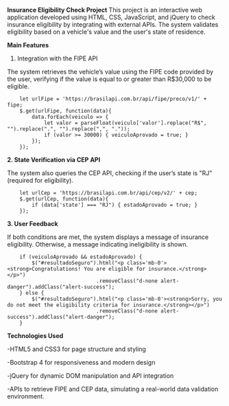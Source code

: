 **Insurance Eligibility Check Project**
This project is an interactive web application developed using HTML, CSS, JavaScript, and jQuery to check insurance eligibility by integrating with external APIs. The system validates eligibility based on a vehicle's value and the user's state of residence.

**Main Features**
1. Integration with the FIPE API
   
The system retrieves the vehicle’s value using the FIPE code provided by the user, verifying if the value is equal to or greater than R$30,000 to be eligible.

        let urlFipe = 'https://brasilapi.com.br/api/fipe/preco/v1/' + fipe;
        $.get(urlFipe, function(data){
            data.forEach(veiculo => {
                let valor = parseFloat(veiculo['valor'].replace("R$", "").replace(".", "").replace(",", "."));
                if (valor >= 30000) { veiculoAprovado = true; }
            });
        });

**2. State Verification via CEP API**

The system also queries the CEP API, checking if the user’s state is "RJ" (required for eligibility).

        let urlCep = 'https://brasilapi.com.br/api/cep/v2/' + cep;
        $.get(urlCep, function(data){
            if (data['state'] === "RJ") { estadoAprovado = true; }
        });

**3. User Feedback**

If both conditions are met, the system displays a message of insurance eligibility. Otherwise, a message indicating ineligibility is shown.

        if (veiculoAprovado && estadoAprovado) {
            $("#resultadoSeguro").html("<p class='mb-0'><strong>Congratulations! You are eligible for insurance.</strong></p>")
                                 .removeClass("d-none alert-danger").addClass("alert-success");
        } else {
            $("#resultadoSeguro").html("<p class='mb-0'><strong>Sorry, you do not meet the eligibility criteria for insurance.</strong></p>")
                                 .removeClass("d-none alert-success").addClass("alert-danger");
        }

**Technologies Used**

-HTML5 and CSS3 for page structure and styling

-Bootstrap 4 for responsiveness and modern design

-jQuery for dynamic DOM manipulation and API integration

-APIs to retrieve FIPE and CEP data, simulating a real-world data validation environment.
